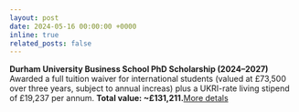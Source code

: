 ```yaml
---
layout: post
date: 2024-05-16 00:00:00 +0000 
inline: true
related_posts: false
---
```


**Durham University Business School PhD Scholarship (2024–2027)**
Awarded a full tuition waiver for international students (valued at £73,500 over three years, subject to annual increas) plus a UKRI-rate living stipend of £19,237 per annum.
**Total value: ~£131,211.**[More detals](https://www.durham.ac.uk/business/programmes/phd/phd-scholarships/) 





